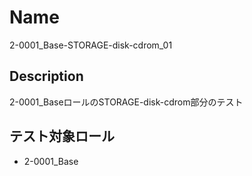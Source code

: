 Name
====
2-0001_Base-STORAGE-disk-cdrom_01

## Description

2-0001_BaseロールのSTORAGE-disk-cdrom部分のテスト

## テスト対象ロール
- 2-0001_Base

